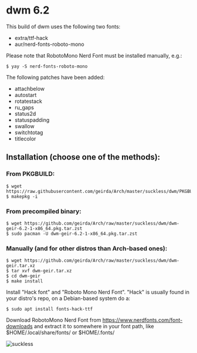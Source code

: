# dwm 6.2

This build of dwm uses the following two fonts:

* extra/ttf-hack
* aur/nerd-fonts-roboto-mono

Please note that RobotoMono Nerd Font must be installed manually, e.g.:

	$ yay -S nerd-fonts-roboto-mono

The following patches have been added:

* attachbelow
* autostart
* rotatestack
* ru_gaps
* status2d
* statuspadding
* swallow
* switchtotag
* titlecolor

## Installation (choose one of the methods):

### From PKGBUILD:

	$ wget https://raw.githubusercontent.com/geirda/Arch/master/suckless/dwm/PKGBUILD
	$ makepkg -i

### From precompiled binary:

	$ wget https://github.com/geirda/Arch/raw/master/suckless/dwm/dwm-geir-6.2-1-x86_64.pkg.tar.zst
	$ sudo pacman -U dwm-geir-6.2-1-x86_64.pkg.tar.zst

### Manually (and for other distros than Arch-based ones):

	$ wget https://github.com/geirda/Arch/raw/master/suckless/dwm/dwm-geir.tar.xz
	$ tar xvf dwm-geir.tar.xz
	$ cd dwm-geir
	$ make install

Install "Hack font" and "Roboto Mono Nerd Font". "Hack" is usually found in your distro's repo, on a Debian-based system do a:

	$ sudo apt install fonts-hack-ttf

Download RobotoMono Nerd Font from https://www.nerdfonts.com/font-downloads and extract it to somewhere in your font path, like $HOME/.local/share/fonts/ or $HOME/.fonts/

![suckless](https://raw.githubusercontent.com/geirda/Arch/master/suckless/suckless.png)
